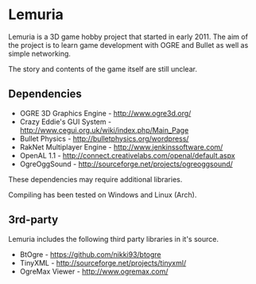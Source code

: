 Lemuria
=======

Lemuria is a 3D game hobby project that started in early 2011.
The aim of the project is to learn game development with OGRE
and Bullet as well as simple networking.

The story and contents of the game itself are still unclear.

Dependencies
------------

* OGRE 3D Graphics Engine - http://www.ogre3d.org/
* Crazy Eddie's GUI System - http://www.cegui.org.uk/wiki/index.php/Main_Page
* Bullet Physics - http://bulletphysics.org/wordpress/
* RakNet Multiplayer Engine - http://www.jenkinssoftware.com/
* OpenAL 1.1 - http://connect.creativelabs.com/openal/default.aspx
* OgreOggSound - http://sourceforge.net/projects/ogreoggsound/

These dependencies may require additional libraries.

Compiling has been tested on Windows and Linux (Arch).

3rd-party
---------

Lemuria includes the following third party libraries in it's
source.

* BtOgre - https://github.com/nikki93/btogre
* TinyXML - http://sourceforge.net/projects/tinyxml/
* OgreMax Viewer - http://www.ogremax.com/

